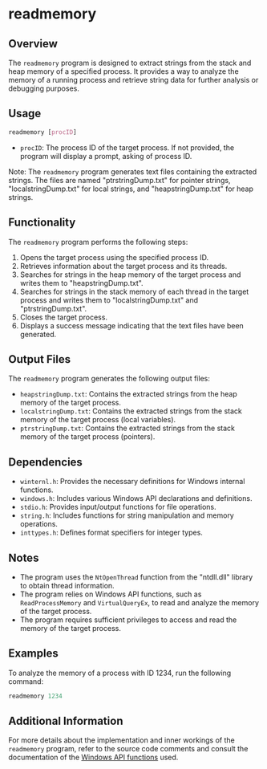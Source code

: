 # readmemory

## Overview

The `readmemory` program is designed to extract strings from the stack and heap memory of a specified process. It provides a way to analyze the memory of a running process and retrieve string data for further analysis or debugging purposes.

## Usage

```css
readmemory [procID]
```

* `procID`: The process ID of the target process. If not provided, the program will display a prompt, asking of process ID.

Note: The `readmemory` program generates text files containing the extracted strings. The files are named "ptrstringDump.txt" for pointer strings, "localstringDump.txt" for local strings, and "heapstringDump.txt" for heap strings.

## Functionality

The `readmemory` program performs the following steps:

1. Opens the target process using the specified process ID.
2. Retrieves information about the target process and its threads.
3. Searches for strings in the heap memory of the target process and writes them to "heapstringDump.txt".
4. Searches for strings in the stack memory of each thread in the target process and writes them to "localstringDump.txt" and "ptrstringDump.txt".
5. Closes the target process.
6. Displays a success message indicating that the text files have been generated.

## Output Files

The `readmemory` program generates the following output files:

* `heapstringDump.txt`: Contains the extracted strings from the heap memory of the target process.
* `localstringDump.txt`: Contains the extracted strings from the stack memory of the target process (local variables).
* `ptrstringDump.txt`: Contains the extracted strings from the stack memory of the target process (pointers).

## Dependencies

* `winternl.h`: Provides the necessary definitions for Windows internal functions.
* `windows.h`: Includes various Windows API declarations and definitions.
* `stdio.h`: Provides input/output functions for file operations.
* `string.h`: Includes functions for string manipulation and memory operations.
* `inttypes.h`: Defines format specifiers for integer types.

## Notes

* The program uses the `NtOpenThread` function from the "ntdll.dll" library to obtain thread information.
* The program relies on Windows API functions, such as `ReadProcessMemory` and `VirtualQueryEx`, to read and analyze the memory of the target process.
* The program requires sufficient privileges to access and read the memory of the target process.

## Examples

To analyze the memory of a process with ID 1234, run the following command:

```c
readmemory 1234
```

## Additional Information

For more details about the implementation and inner workings of the `readmemory` program, refer to the source code comments and consult the documentation of the [Windows API functions](https://learn.microsoft.com/en-us/windows/win32/apiindex/windows-api-list) used.
